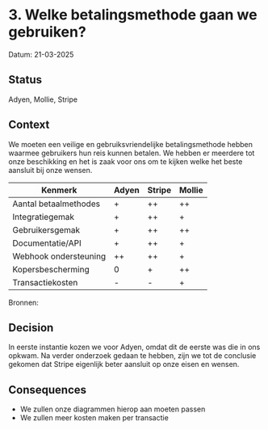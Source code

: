 # 3. Welke betalingsmethode gaan we gebruiken?

Datum: 21-03-2025 

## Status

Adyen, Mollie, Stripe

## Context

We moeten een veilige en gebruiksvriendelijke betalingsmethode hebben waarmee gebruikers hun reis kunnen betalen. We hebben er meerdere tot onze beschikking en het is zaak voor ons om te kijken welke het beste aansluit bij onze wensen.



| Kenmerk               | Adyen | Stripe | Mollie |
|-----------------------|-------|--------|--------|
| Aantal betaalmethodes | +     | ++     | ++     |
| Integratiegemak       | +     | ++     | +      |
| Gebruikersgemak       | +     | ++     | ++     |
| Documentatie/API      | +     | ++     | +      |
| Webhook ondersteuning | ++    | ++     | +      |
| Kopersbescherming     | 0     | +      | ++     |
| Transactiekosten      | -     | -      | +      |

[//]: # (todo: bronnen toevoegen)
Bronnen:

## Decision

In eerste instantie kozen we voor Adyen, omdat dit de eerste was die in ons opkwam. Na verder onderzoek gedaan te hebben, zijn we tot de conclusie gekomen dat Stripe eigenlijk beter aansluit op onze eisen en wensen.




## Consequences

- We zullen onze diagrammen hierop aan moeten passen
- We zullen meer kosten maken per transactie
